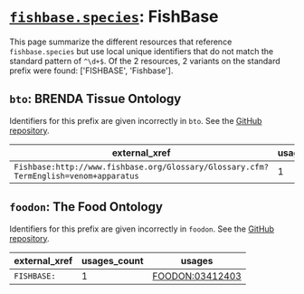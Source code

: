 # [`fishbase.species`](https://bioregistry.io/fishbase.species): FishBase

This page summarize the different resources that reference `fishbase.species`
but use local unique identifiers that do not match the standard pattern of
`^\d+$`. Of the 2 resources,
2 variants on the standard prefix were found: ['FISHBASE', 'Fishbase'].

## `bto`: BRENDA Tissue Ontology

Identifiers for this prefix are given incorrectly in `bto`. See the [GitHub repository](https://github.com/BRENDA-Enzymes/BTO).

| external_xref                                                                        |   usages_count | usages                                                    |
|--------------------------------------------------------------------------------------|----------------|-----------------------------------------------------------|
| `Fishbase:http://www.fishbase.org/Glossary/Glossary.cfm?TermEnglish=venom+apparatus` |              1 | [BTO:0002065](http://purl.obolibrary.org/obo/BTO_0002065) |

## `foodon`: The Food Ontology

Identifiers for this prefix are given incorrectly in `foodon`. See the [GitHub repository](https://github.com/FoodOntology/foodon).

| external_xref   |   usages_count | usages                                                            |
|-----------------|----------------|-------------------------------------------------------------------|
| `FISHBASE:`     |              1 | [FOODON:03412403](http://purl.obolibrary.org/obo/FOODON_03412403) |

